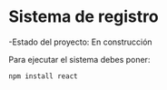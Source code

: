 <h1>Sistema de registro</h1>

-Estado del proyecto: En construcción

Para ejecutar el sistema debes poner: 

```npm install react```
